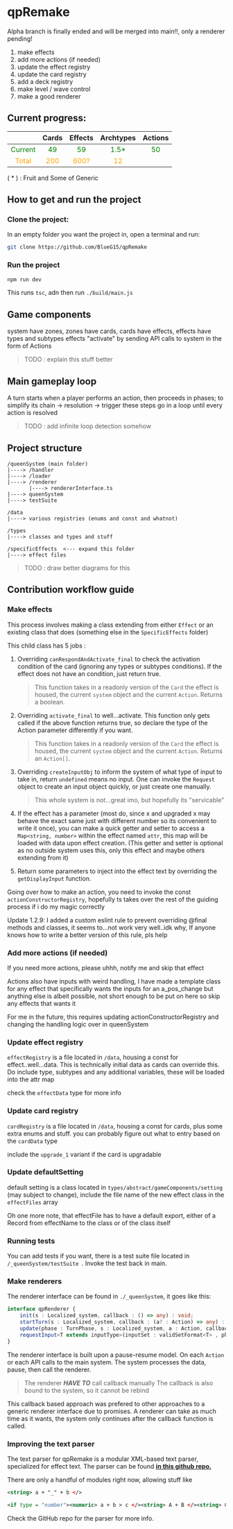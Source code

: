 # qpRemake 
Alpha branch is finally ended and will be merged into main!!, only a renderer pending!


1. make effects
2. add more actions (if needed)
3. update the effect registry
4. update the card registry
5. add a deck registry
6. make level / wave control
7. make a good renderer



## Current progress:

|                | Cards | Effects | Archtypes | Actions |
|:--------------:|:-----:|:-------:|:---------:|:-------:|
|<span style="color:green">Current</span> | <span style="color:green">49</span> | <span style="color:green">59</span> | <span style="color:green">1.5*</span> | <span style="color:green">50</span> |
| <span style="color:orange">Total</span> | <span style="color:orange">200</span> | <span style="color:orange">600?</span> | <span style="color:orange">12</span> |  |

( * ) : Fruit and Some of Generic

## How to get and run the project

### Clone the project:

In an empty folder you want the project in, open a terminal and run:
```bash
git clone https://github.com/BlueG15/qpRemake
```
### Run the project

```bash
npm run dev
```

This runs ```tsc```, adn then run ```./build/main.js```

## Game components
system have zones, zones have cards, cards have effects, effects have types and subtypes
effects "activate" by sending API calls to system in the form of Actions

> TODO : explain this stuff better

## Main gameplay loop

A turn starts when a player performs an action, then proceeds in phases; to simplify its
chain -> resolution -> trigger
these steps go in a loop until every action is resolved

> TODO : add infinite loop detection somehow

## Project structure
```
/queenSystem (main folder)
|----> /handler
|----> /loader
|----> /renderer
       |----> rendererInterface.ts
|----> queenSystem
|----> testSuite

/data
|----> various registries (enums and const and whatnot)

/types
|----> classes and types and stuff

/specificEffects  <--- expand this folder
|----> effect files
```

> TODO : draw better diagrams for this

## Contribution workflow guide

### Make effects

This process involves making a class extending from either ```Effect``` or an existing class that does (something else in the ```SpecificEffects``` folder)

This child class has 5 jobs : 
1. Overriding ```canRespondAndActivate_final``` to check the activation condition of the card (ignoring any types or subtypes conditions). If the effect does not have an condition, just return true.
   
   > This function takes in a readonly version of the ```Card``` the effect is housed, the current ```system``` object and the current ```Action```. Returns a boolean.

2. Overriding ```activate_final``` to well...activate. This function only gets called if the above function returns true, so declare the type of the Action parameter differently if you want. 
   
   > This function takes in a readonly version of the ```Card``` the effect is housed, the current ```system``` object and the current ```Action```. Returns an ```Action[]```.

3. Overriding ```createInputObj``` to inform the system of what type of input to take in, return ```undefined``` means no input. One can invoke the ```Request``` object to create an input object quickly, or just create one manually.

   > This whole system is not...great imo, but hopefully its "servicable"

4. If the effect has a parameter (most do, since x and upgraded x may behave the exact same just with different number so its convenient to write it once), you can make a quick getter and setter to access a ```Map<string, number>``` within the effect named ```attr```, this map will be loaded with data upon effect creation. (This getter and setter is optional as no outside system uses this, only this effect and maybe others extending from it)
   
5. Return some parameters to inject into the effect text by overriding the ```getDisplayInput``` function.

Going over how to make an action, you need to invoke the const ```actionConstructorRegistry```, hopefully ts takes over the rest of the guiding process if i do my magic correctly


Update 1.2.9:
I added a custom eslint rule to prevent overriding @final methods and classes, it seems to...not work very well..idk why,
If anyone knows how to write a better version of this rule, pls help

### Add more actions (if needed)

If you need more actions, please uhhh, notify me and skip that effect

Actions also have inputs with weird handling, I have made a template class for any effect that specifically wants the inputs for an a_pos_change but anything else is albeit possible, not short enough to be put on here so skip any effects that wants it

For me in the future, this requires updating actionConstructorRegistry and changing the handling logic over in queenSystem

### Update effect registry

```effectRegistry``` is a file located in ```/data```, housing a const for effect..well...data. This is technically initial data as cards can override this. Do include type, subtypes and any additional variables, these will be loaded into the attr map

check the ```effectData``` type for more info

### Update card registry

```cardRegistry``` is a file located in ```/data```, housing a const for cards, plus some extra enums and stuff. you can probably figure out what to entry based on the ```cardData``` type

include the ```upgrade_1``` variant if the card is upgradable

### Update defaultSetting

default setting is a class located in ```types/abstract/gameComponents/setting``` (may subject to change), include the file name of the new effect class in the ```effectFiles``` array

Oh one more note, that effectFile has to have a default export, either of a Record from effectName to the class or of the class itself 

### Running tests

You can add tests if you want, there is a test suite file located in ```/_queenSystem/testSuite ```. Invoke the test back in main.

### Make renderers

The renderer interface can be found in ```./_queenSystem```, it goes like this:

```ts
interface qpRenderer {
    init(s : Localized_system, callback : () => any) : void;
    startTurn(s : Localized_system, callback : (a? : Action) => any) : void;
    update(phase : TurnPhase, s : Localized_system, a : Action, callback : () => any) : void;
    requestInput<T extends inputType>(inputSet : validSetFormat<T> , phase : TurnPhase, s : Localized_system, a : Action, callback : (input : inputDataSpecific<T>) => any) : void;
}
```

The renderer interface is built upon a pause-resume model. On each ```Action``` or each API calls to the main system. The system processes the data, pause, then call the renderer. 

> The renderer ***HAVE TO*** call callback manually
> The callback is also bound to the system, so it cannot be rebind

This callback based approach was prefered to other approaches to a generic renderer interface due to promises. A renderer can take as much time as it wants, the system only continues after the callback function is called.

### Improving the text parser

The text parser for qpRemake is a modular XML-based text parser, specialized for effect text.
The parser can be found [****in this github repo.****](https://github.com/BlueG15/qpEffectTextParser)

There are only a handful of modules right now, allowing stuff like
```XML
<string> a + "_" + b </>
```
```XML
<if type = "number"><numeric> a + b > c </><string> A + B </><string> C + D </></>
```
Check the GitHub repo for the parser for more info.
















